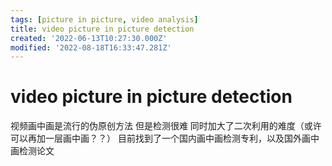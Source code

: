```yaml
---
tags: [picture in picture, video analysis]
title: video picture in picture detection
created: '2022-06-13T10:27:30.000Z'
modified: '2022-08-18T16:33:47.281Z'
---
```


# video picture in picture detection

视频画中画是流行的伪原创方法 但是检测很难 同时加大了二次利用的难度（或许可以再加一层画中画？？）
目前找到了一个国内画中画检测专利，以及国外画中画检测论文
